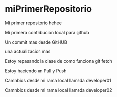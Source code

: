 # miPrimerRepositorio


Mi primer repositorio hehee

Mi primera contribución local para github

Un commit mas desde GitHUB

una actualizacion mas

Estoy repasando la clase de como funciona git fetch

Estoy haciendo un Pull y Push

Camnbios desde mi rama local llamada developer01

Camnbios desde mi rama local llamada developer02